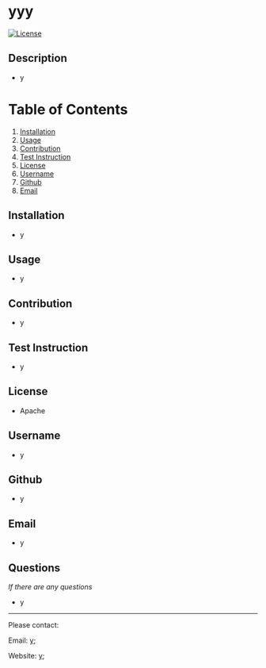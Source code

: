 # yyy

  [![License](https://img.shields.io/badge/License-Apache_2.0-blue.svg)](https://opensource.org/licenses/Apache-2.0)

## Description
- y

# Table of Contents
1. [Installation](#installation)
2. [Usage](#usage)
3. [Contribution](#contribution)
4. [Test Instruction](#test_instruction)
5. [License](#license)
6. [Username](#username)
7. [Github](#github)
8. [Email](#email)


## Installation
- y

## Usage
- y

## Contribution
- y

## Test Instruction
- y

## License
- Apache

## Username
- y

## Github
- y

## Email
- y

## Questions
_If there are any questions_
- y
---

Please contact:

Email: 
[y](mailto:y);

Website: [y](https://www.yahoo.com);
